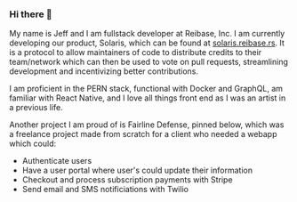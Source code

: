 ### Hi there 👋

My name is Jeff and I am fullstack developer at Reibase, Inc. I am currently developing our product, Solaris, which can be found at [solaris.reibase.rs](https://solaris.reibase.rs). It is a protocol to allow maintainers of code to distribute credits to their team/network which can then be used to vote on pull requests, streamlining development and incentivizing better contributions.


I am proficient in the PERN stack, functional with Docker and GraphQL, am familiar with React Native, and I love all things front end as I was an artist in a previous life.

Another project I am proud of is Fairline Defense, pinned below, which was a freelance project made from scratch for a client who needed a webapp which could: 
- Authenticate users
- Have a user portal where user's could update their information
- Checkout and process subscription payments with Stripe
- Send email and SMS notificiations with Twilio
